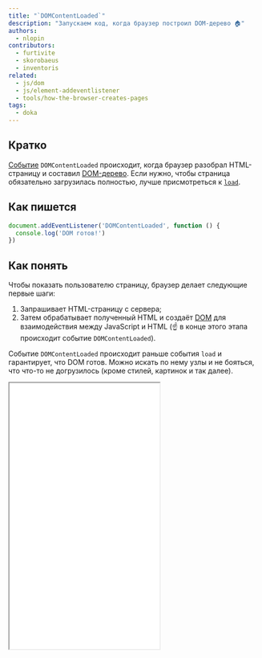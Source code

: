 ```yaml
---
title: "`DOMContentLoaded`"
description: "Запускаем код, когда браузер построил DOM-дерево 🏠"
authors:
  - nlopin
contributors:
  - furtivite
  - skorobaeus
  - inventoris
related:
  - js/dom
  - js/element-addeventlistener
  - tools/how-the-browser-creates-pages
tags:
  - doka
---
```


## Кратко

[Событие](/js/events/) `DOMContentLoaded` происходит, когда браузер разобрал HTML-страницу и составил [DOM-дерево](/js/dom/). Если нужно, чтобы страница обязательно загрузилась полностью, лучше присмотреться к [`load`](/js/event-load/).

## Как пишется

```js
document.addEventListener('DOMContentLoaded', function () {
  console.log('DOM готов!')
})
```

## Как понять

Чтобы показать пользователю страницу, браузер делает следующие первые шаги:

1. Запрашивает HTML-страницу с сервера;
2. Затем обрабатывает полученный HTML и создаёт [DOM](/js/dom/) для взаимодействия между JavaScript и HTML (☝️ в конце этого этапа происходит событие `DOMContentLoaded`).

Событие `DOMContentLoaded` происходит раньше события `load` и гарантирует, что DOM готов. Можно искать по нему узлы и не бояться, что что-то не догрузилось (кроме стилей, картинок и так далее).

<iframe title="Разница между событиями load и DOMContentloaded" src="demos/overloaded/" height="530"></iframe>
